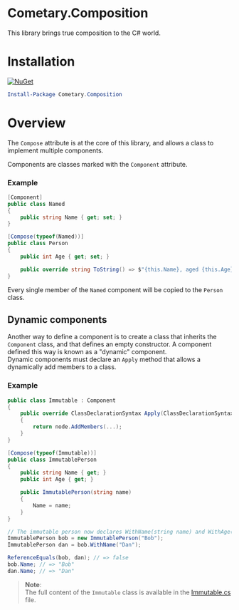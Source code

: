﻿Cometary.Composition
====================

This library brings true composition to the C# world.

# Installation
[![NuGet](https://img.shields.io/nuget/vpre/Cometary.Composition.svg)](https://nuget.org/packages/Cometary.Composition)
```powershell
Install-Package Cometary.Composition
```

# Overview
The `Compose` attribute is at the core of this library, and allows a class to implement multiple components.

Components are classes marked with the `Component` attribute.

### Example
```csharp
[Component]
public class Named
{
    public string Name { get; set; }
}

[Compose(typeof(Named))]
public class Person
{
    public int Age { get; set; }

    public override string ToString() => $"{this.Name}, aged {this.Age}";
}
```

Every single member of the `Named` component will be copied to the `Person` class.

## Dynamic components
Another way to define a component is to create a class that inherits the `Component` class, and that defines an empty constructor. A component defined this way is known as a "dynamic" component.  
Dynamic components must declare an `Apply` method that allows a dynamically add members to a class.

### Example
```csharp
public class Immutable : Component
{
    public override ClassDeclarationSyntax Apply(ClassDeclarationSyntax node, INamedTypeSymbol symbol, CancellationToken cancellationToken)
    {
        return node.AddMembers(...);
    }
}

[Compose(typeof(Immutable))]
public class ImmutablePerson
{
    public string Name { get; }
    public int Age { get; }

	public ImmutablePerson(string name)
	{
		Name = name;
	}
}

// The immutable person now declares WithName(string name) and WithAge(int age).
ImmutablePerson bob = new ImmutablePerson("Bob");
ImmutablePerson dan = bob.WithName("Dan");

ReferenceEquals(bob, dan); // => false
bob.Name; // => "Bob"
dan.Name; // => "Dan"
```

> **Note**:  
> The full content of the `Immutable` class is available in the [Immutable.cs](../../test/Cometary.Composition.Tests.Library/Immutable.cs) file.